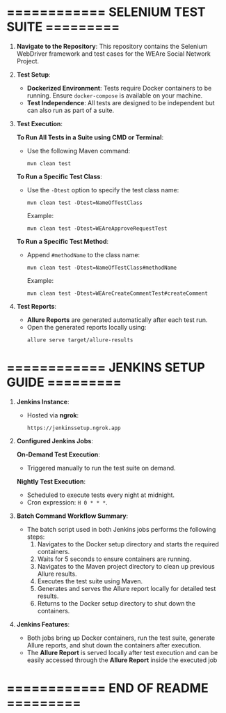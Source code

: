 ============ SELENIUM TEST SUITE =========
=

1. **Navigate to the Repository**:
   This repository contains the Selenium WebDriver framework and test cases for the WEAre Social Network Project.

2. **Test Setup**:
   - **Dockerized Environment**:
     Tests require Docker containers to be running. Ensure `docker-compose` is available on your machine.
   - **Test Independence**:
     All tests are designed to be independent but can also run as part of a suite.

3. **Test Execution**:

   **To Run All Tests in a Suite using CMD or Terminal**:
   - Use the following Maven command:
     ```
     mvn clean test
     ```

   **To Run a Specific Test Class**:
   - Use the `-Dtest` option to specify the test class name:
     ```
     mvn clean test -Dtest=NameOfTestClass
     ```

     Example:
     ```
     mvn clean test -Dtest=WEAreApproveRequestTest
     ```

   **To Run a Specific Test Method**:
   - Append `#methodName` to the class name:
     ```
     mvn clean test -Dtest=NameOfTestClass#methodName
     ```

     Example:
     ```
     mvn clean test -Dtest=WEAreCreateCommentTest#createComment
     ```

4. **Test Reports**:
   - **Allure Reports** are generated automatically after each test run.
   - Open the generated reports locally using:
     ```
     allure serve target/allure-results
     ```

============ JENKINS SETUP GUIDE =========
=

1. **Jenkins Instance**:
   - Hosted via **ngrok**:
     ```
     https://jenkinssetup.ngrok.app
     ```

2. **Configured Jenkins Jobs**:

   **On-Demand Test Execution**:
   - Triggered manually to run the test suite on demand.

   **Nightly Test Execution**:
   - Scheduled to execute tests every night at midnight.
   - Cron expression: `H 0 * * *`.

3. **Batch Command Workflow Summary**:
   - The batch script used in both Jenkins jobs performs the following steps:
     1. Navigates to the Docker setup directory and starts the required containers.
     2. Waits for 5 seconds to ensure containers are running.
     3. Navigates to the Maven project directory to clean up previous Allure results.
     4. Executes the test suite using Maven.
     5. Generates and serves the Allure report locally for detailed test results.
     6. Returns to the Docker setup directory to shut down the containers.

4. **Jenkins Features**:
   - Both jobs bring up Docker containers, run the test suite, generate Allure reports, and shut down the containers after execution.
   - The **Allure Report** is served locally after test execution and can be easily accessed through the **Allure Report** inside the executed job

============ END OF README =========
=

